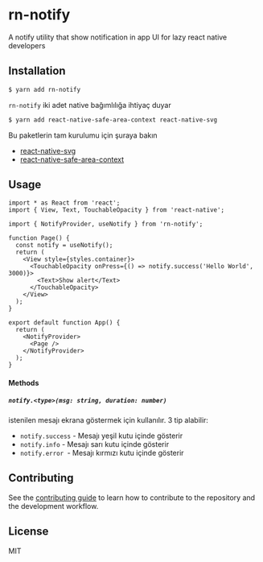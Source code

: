 # rn-notify

A notify utility that show notification in app UI for lazy react native developers

## Installation

```sh
$ yarn add rn-notify
```

`rn-notify` iki adet native bağımlılığa ihtiyaç duyar

```sh
$ yarn add react-native-safe-area-context react-native-svg
```

Bu paketlerin tam kurulumu için şuraya bakın

- [react-native-svg](https://github.com/react-native-svg/react-native-svg#installation)
- [react-native-safe-area-context](https://github.com/th3rdwave/react-native-safe-area-context#getting-started)

## Usage

```tsx
import * as React from 'react';
import { View, Text, TouchableOpacity } from 'react-native';

import { NotifyProvider, useNotify } from 'rn-notify';

function Page() {
  const notify = useNotify();
  return (
    <View style={styles.container}>
      <TouchableOpacity onPress={() => notify.success('Hello World', 3000)}>
        <Text>Show alert</Text>
      </TouchableOpacity>
    </View>
  );
}

export default function App() {
  return (
    <NotifyProvider>
      <Page />
    </NotifyProvider>
  );
}
```

#### Methods
##### `notify.<type>(msg: string, duration: number)`

istenilen mesajı ekrana göstermek için kullanılır. 3 tip alabilir: 

- `notify.success` - Mesajı yeşil kutu içinde gösterir
- `notify.info` - Mesajı sarı kutu içinde gösterir
- `notify.error `- Mesajı kırmızı kutu içinde gösterir



## Contributing

See the [contributing guide](CONTRIBUTING.md) to learn how to contribute to the repository and the development workflow.

## License

MIT
